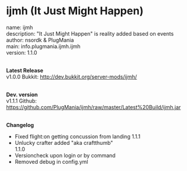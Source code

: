 ijmh (It Just Might Happen)
====

name: ijmh<br />
description: "It Just Might Happen" is reality added based on events<br />
author: nsordk & PlugMania<br />
main: info.plugmania.ijmh.ijmh<br />
version: 1.1.0<br /><br />

<b>Latest Release</b><br />
v1.0.0 Bukkit: http://dev.bukkit.org/server-mods/ijmh/<br /><br />

<b>Dev. version</b><br />
v1.1.1 Github: https://github.com/PlugMania/ijmh/raw/master/Latest%20Build/ijmh.jar<br /><br />
              
<b>Changelog</b><br />
- Fixed flight:on getting concussion from landing
1.1.1
- Unlucky crafter added "aka craftthumb"<br />
1.1.0 
- Versioncheck upon login or by command<br /> 
- Removed debug in config.yml<br />
